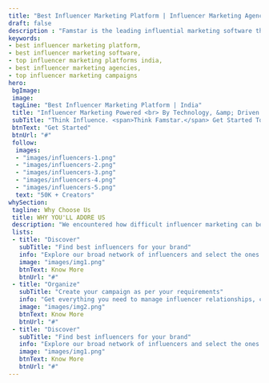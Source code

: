 ```yaml
---
title: "Best Influencer Marketing Platform | Influencer Marketing Agencies - Famstar"
draft: false
description : "Famstar is the leading influential marketing software that helps to identifies and works with influencers/bloggers as the best influencer marketing agencies to promote and distribute content on behalf of the brand."
keywords:
- best influencer marketing platform, 
- best influencer marketing software,
- top influencer marketing platforms india,
- best influencer marketing agencies,
- top influencer marketing campaigns
hero:
 bgImage: 
 image:
 tagLine: "Best Influencer Marketing Platform | India"
 title: "Influencer Marketing Powered <br> By Technology, &amp; Driven <br> By Creativity"
 subTitle: "Think Influence. <span>Think Famstar.</span> Get Started Today"
 btnText: "Get Started"
 btnUrl: "#"
 follow: 
  images:
  - "images/influencers-1.png"
  - "images/influencers-2.png"
  - "images/influencers-3.png"
  - "images/influencers-4.png"
  - "images/influencers-5.png"
  text: "50K + Creators"
whySection:
 tagline: Why Choose Us
 title: WHY YOU'LL ADORE US
 description: "We encountered how difficult influencer marketing can be without the right tools. So, we created Famstar to take care of this problem. And now, we are leading the way for the creators and brands alike."
 lists:
 - title: "Discover"
   subTitle: "Find best influencers for your brand"
   info: "Explore our broad network of influencers and select the ones you need. Maximize the influence of creators over their followers. Influencer discovery will help you in finding the perfect match by using various filters and keywords based on your preferred criteria of selection like age, location, city, category of influencer, and much more."
   image: "images/img1.png"
   btnText: Know More 
   btnUrl: "#"
 - title: "Organize"
   subTitle: "Create your campaign as per your requirements"
   info: "Get everything you need to manage influencer relationships, contact information, campaign bids, and campaign data. Use our built-in automation to ensure time & money efficiency."
   image: "images/img2.png"
   btnText: Know More 
   btnUrl: "#"
 - title: "Discover"
   subTitle: "Find best influencers for your brand"
   info: "Explore our broad network of influencers and select the ones you need. Maximize the influence of creators over their followers. Influencer discovery will help you in finding the perfect match by using various filters and keywords based on your preferred criteria of selection like age, location, city, category of influencer, and much more."
   image: "images/img1.png"
   btnText: Know More 
   btnUrl: "#"
---
```


